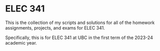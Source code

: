 # ELEC 341

This is the collection of my scripts and solutions for all of the homework assignments, projects, and exams for ELEC 341.

Specifically, this is for ELEC 341 at UBC in the first term of the 2023-24 academic year.
